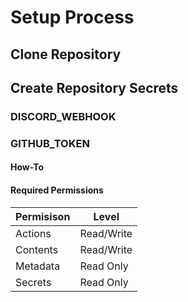 # Setup Process

## Clone Repository

## Create Repository Secrets

### DISCORD_WEBHOOK

### GITHUB_TOKEN

#### How-To

#### Required Permissions
| Permisison | Level |
| --- | --- |
| Actions | Read/Write |
| Contents | Read/Write |
| Metadata | Read Only |
| Secrets | Read Only |
